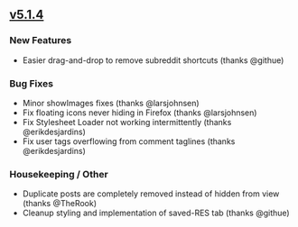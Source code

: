 ## [v5.1.4](https://github.com/honestbleeps/Reddit-Enhancement-Suite/releases/v5.1.4)

### New Features

- Easier drag-and-drop to remove subreddit shortcuts (thanks @githue)

### Bug Fixes

- Minor showImages fixes (thanks @larsjohnsen)
- Fix floating icons never hiding in Firefox (thanks @larsjohnsen)
- Fix Stylesheet Loader not working intermittently (thanks @erikdesjardins)
- Fix user tags overflowing from comment taglines (thanks @erikdesjardins)

### Housekeeping / Other

- Duplicate posts are completely removed instead of hidden from view (thanks @TheRook)
- Cleanup styling and implementation of saved-RES tab (thanks @githue)
